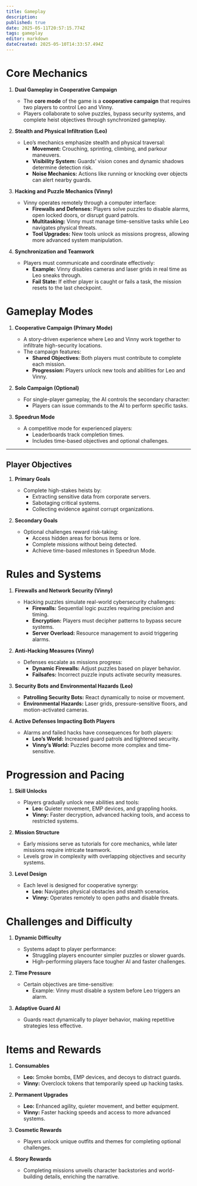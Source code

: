 ```yaml
---
title: Gameplay
description: 
published: true
date: 2025-05-11T20:57:15.774Z
tags: gameplay
editor: markdown
dateCreated: 2025-05-10T14:33:57.494Z
---
```


# **Core Mechanics**

1. **Dual Gameplay in Cooperative Campaign**  
   - The **core mode** of the game is a **cooperative campaign** that requires two players to control Leo and Vinny.  
   - Players collaborate to solve puzzles, bypass security systems, and complete heist objectives through synchronized gameplay.  

2. **Stealth and Physical Infiltration (Leo)**  
   - Leo’s mechanics emphasize stealth and physical traversal:
     - **Movement:** Crouching, sprinting, climbing, and parkour maneuvers.  
     - **Visibility System:** Guards’ vision cones and dynamic shadows determine detection risk.  
     - **Noise Mechanics:** Actions like running or knocking over objects can alert nearby guards.  

3. **Hacking and Puzzle Mechanics (Vinny)**  
   - Vinny operates remotely through a computer interface:
     - **Firewalls and Defenses:** Players solve puzzles to disable alarms, open locked doors, or disrupt guard patrols.  
     - **Multitasking:** Vinny must manage time-sensitive tasks while Leo navigates physical threats.  
     - **Tool Upgrades:** New tools unlock as missions progress, allowing more advanced system manipulation.  

4. **Synchronization and Teamwork**  
   - Players must communicate and coordinate effectively:
     - **Example:** Vinny disables cameras and laser grids in real time as Leo sneaks through.  
     - **Fail State:** If either player is caught or fails a task, the mission resets to the last checkpoint.  


# **Gameplay Modes**

1. **Cooperative Campaign (Primary Mode)**  
   - A story-driven experience where Leo and Vinny work together to infiltrate high-security locations.  
   - The campaign features:
     - **Shared Objectives:** Both players must contribute to complete each mission.  
     - **Progression:** Players unlock new tools and abilities for Leo and Vinny.  

2. **Solo Campaign (Optional)**  
   - For single-player gameplay, the AI controls the secondary character:
     - Players can issue commands to the AI to perform specific tasks.  

3. **Speedrun Mode**  
   - A competitive mode for experienced players:
     - Leaderboards track completion times.  
     - Includes time-based objectives and optional challenges.  

---

## **Player Objectives**

1. **Primary Goals**  
   - Complete high-stakes heists by:
     - Extracting sensitive data from corporate servers.  
     - Sabotaging critical systems.  
     - Collecting evidence against corrupt organizations.  

2. **Secondary Goals**  
   - Optional challenges reward risk-taking:
     - Access hidden areas for bonus items or lore.  
     - Complete missions without being detected.  
     - Achieve time-based milestones in Speedrun Mode.  

# **Rules and Systems**

1. **Firewalls and Network Security (Vinny)**  
   - Hacking puzzles simulate real-world cybersecurity challenges:
     - **Firewalls:** Sequential logic puzzles requiring precision and timing.  
     - **Encryption:** Players must decipher patterns to bypass secure systems.  
     - **Server Overload:** Resource management to avoid triggering alarms.  

2. **Anti-Hacking Measures (Vinny)**  
   - Defenses escalate as missions progress:
     - **Dynamic Firewalls:** Adjust puzzles based on player behavior.  
     - **Failsafes:** Incorrect puzzle inputs activate security measures.  

3. **Security Bots and Environmental Hazards (Leo)**  
   - **Patrolling Security Bots:** React dynamically to noise or movement.  
   - **Environmental Hazards:** Laser grids, pressure-sensitive floors, and motion-activated cameras.  

4. **Active Defenses Impacting Both Players**  
   - Alarms and failed hacks have consequences for both players:
     - **Leo’s World:** Increased guard patrols and tightened security.  
     - **Vinny’s World:** Puzzles become more complex and time-sensitive.  

# **Progression and Pacing**

1. **Skill Unlocks**  
   - Players gradually unlock new abilities and tools:
     - **Leo:** Quieter movement, EMP devices, and grappling hooks.  
     - **Vinny:** Faster decryption, advanced hacking tools, and access to restricted systems.  

2. **Mission Structure**  
   - Early missions serve as tutorials for core mechanics, while later missions require intricate teamwork.  
   - Levels grow in complexity with overlapping objectives and security systems.  

3. **Level Design**  
   - Each level is designed for cooperative synergy:
     - **Leo:** Navigates physical obstacles and stealth scenarios.  
     - **Vinny:** Operates remotely to open paths and disable threats.  

# **Challenges and Difficulty**

1. **Dynamic Difficulty**  
   - Systems adapt to player performance:
     - Struggling players encounter simpler puzzles or slower guards.  
     - High-performing players face tougher AI and faster challenges.  

2. **Time Pressure**  
   - Certain objectives are time-sensitive:
     - Example: Vinny must disable a system before Leo triggers an alarm.  

3. **Adaptive Guard AI**  
   - Guards react dynamically to player behavior, making repetitive strategies less effective.  

# **Items and Rewards**

1. **Consumables**  
   - **Leo:** Smoke bombs, EMP devices, and decoys to distract guards.  
   - **Vinny:** Overclock tokens that temporarily speed up hacking tasks.  

2. **Permanent Upgrades**  
   - **Leo:** Enhanced agility, quieter movement, and better equipment.  
   - **Vinny:** Faster hacking speeds and access to more advanced systems.  

3. **Cosmetic Rewards**  
   - Players unlock unique outfits and themes for completing optional challenges.  

4. **Story Rewards**  
   - Completing missions unveils character backstories and world-building details, enriching the narrative.  

